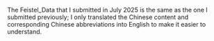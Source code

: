 The Feistel_Data that I submitted in July 2025 is the same as the one I submitted previously; I only translated the Chinese content and corresponding Chinese abbreviations into English to make it easier to understand.
